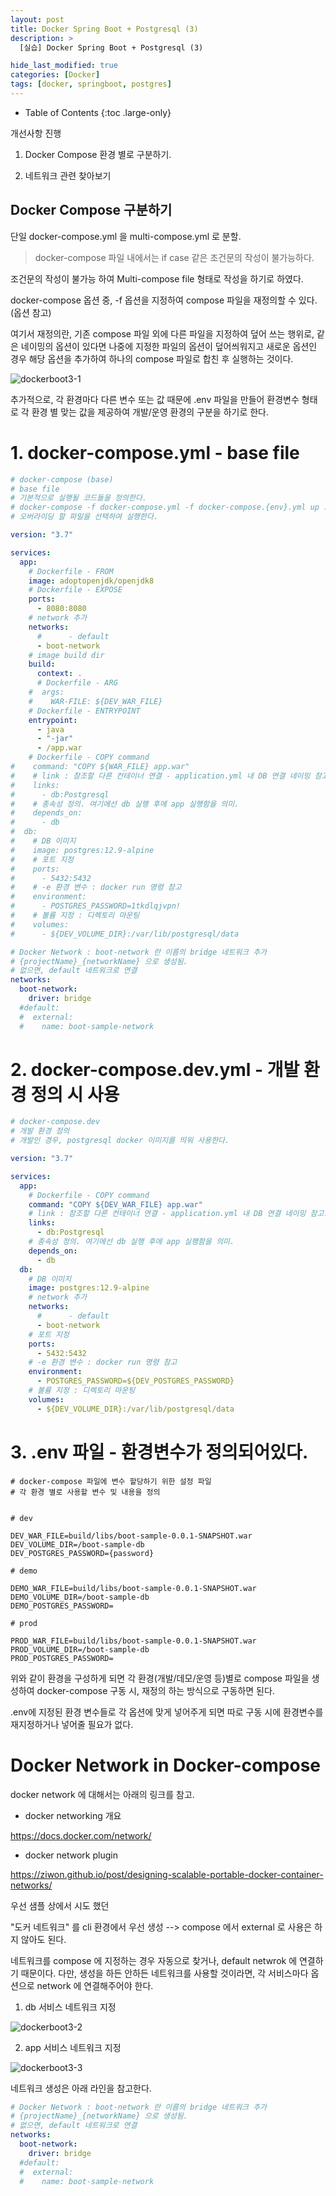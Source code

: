 ```yaml
---
layout: post
title: Docker Spring Boot + Postgresql (3)
description: >
  [실습] Docker Spring Boot + Postgresql (3)

hide_last_modified: true
categories: [Docker]
tags: [docker, springboot, postgres]
---
```


- Table of Contents
{:toc .large-only}

개선사항 진행

1. Docker Compose 환경 별로 구분하기.

2. 네트워크 관련 찾아보기

## Docker Compose 구분하기

단일 docker-compose.yml 을 multi-compose.yml 로 분할.

> docker-compose 파일 내에서는 if case 같은 조건문의 작성이 불가능하다.

조건문의 작성이 불가능 하여 Multi-compose file 형태로 작성을 하기로 하였다.

docker-compose 옵션 중, -f 옵션을 지정하여 compose 파일을 재정의할 수 있다. (옵션 참고)

여기서 재정의란, 기존 compose 파일 외에 다른 파일을 지정하여 덮어 쓰는 행위로, 같은 네이밍의 옵션이 있다면 나중에 지정한 파일의 옵션이 덮어씌워지고 새로운 옵션인 경우 해당 옵션을 추가하여 하나의 compose 파일로 합친 후 실행하는 것이다.

![dockerboot3-1](/assets/img/Docker/dockerboot3-1.png)

추가적으로, 각 환경마다 다른 변수 또는 값 때문에 .env 파일을 만들어 환경변수 형태로 각 환경 별 맞는 값을 제공하여 개발/운영 환경의 구분을 하기로 한다.

# 1. docker-compose.yml - base file

```yml
# docker-compose (base)
# base file
# 기본적으로 실행될 코드들을 정의한다.
# docker-compose -f docker-compose.yml -f docker-compose.{env}.yml up 으로
# 오버라이딩 할 파일을 선택하여 실행한다.

version: "3.7"

services:
  app:
    # Dockerfile - FROM
    image: adoptopenjdk/openjdk8
    # Dockerfile - EXPOSE
    ports:
      - 8080:8080
    # network 추가
    networks:
      #      - default
      - boot-network
    # image build dir
    build:
      context: .
      # Dockerfile - ARG
    #  args:
    #    WAR-FILE: ${DEV_WAR_FILE}
    # Dockerfile - ENTRYPOINT
    entrypoint:
      - java
      - "-jar"
      - /app.war
    # Dockerfile - COPY command
#    command: "COPY ${WAR_FILE} app.war"
#    # link : 참조할 다른 컨테이너 연결 - application.yml 내 DB 연결 네이밍 참고.
#    links:
#      - db:Postgresql
#    # 종속성 정의. 여기에선 db 실행 후에 app 실행함을 의미.
#    depends_on:
#      - db
#  db:
#    # DB 이미지
#    image: postgres:12.9-alpine
#    # 포트 지정
#    ports:
#      - 5432:5432
#    # -e 환경 변수 : docker run 명령 참고
#    environment:
#      - POSTGRES_PASSWORD=1tkdlqjvpn!
#    # 볼륨 지정 : 디렉토리 마운팅
#    volumes:
#      - ${DEV_VOLUME_DIR}:/var/lib/postgresql/data

# Docker Network : boot-network 란 이름의 bridge 네트워크 추가
# {projectName}_{networkName} 으로 생성됨.
# 없으면, default 네트워크로 연결
networks:
  boot-network:
    driver: bridge
  #default:
  #  external:
  #    name: boot-sample-network
```

# 2. docker-compose.dev.yml - 개발 환경 정의 시 사용

```yml
# docker-compose.dev
# 개발 환경 정의
# 개발인 경우, postgresql docker 이미지를 띄워 사용한다.

version: "3.7"

services:
  app:
    # Dockerfile - COPY command
    command: "COPY ${DEV_WAR_FILE} app.war"
    # link : 참조할 다른 컨테이너 연결 - application.yml 내 DB 연결 네이밍 참고.
    links:
      - db:Postgresql
    # 종속성 정의. 여기에선 db 실행 후에 app 실행함을 의미.
    depends_on:
      - db
  db:
    # DB 이미지
    image: postgres:12.9-alpine
    # network 추가
    networks:
      #      - default
      - boot-network
    # 포트 지정
    ports:
      - 5432:5432
    # -e 환경 변수 : docker run 명령 참고
    environment:
      - POSTGRES_PASSWORD=${DEV_POSTGRES_PASSWORD}
    # 볼륨 지정 : 디렉토리 마운팅
    volumes:
      - ${DEV_VOLUME_DIR}:/var/lib/postgresql/data
```

# 3. .env 파일 - 환경변수가 정의되어있다.

```
# docker-compose 파일에 변수 할당하기 위한 설정 파일
# 각 환경 별로 사용할 변수 및 내용을 정의


# dev

DEV_WAR_FILE=build/libs/boot-sample-0.0.1-SNAPSHOT.war
DEV_VOLUME_DIR=/boot-sample-db
DEV_POSTGRES_PASSWORD={password}

# demo

DEMO_WAR_FILE=build/libs/boot-sample-0.0.1-SNAPSHOT.war
DEMO_VOLUME_DIR=/boot-sample-db
DEMO_POSTGRES_PASSWORD=

# prod

PROD_WAR_FILE=build/libs/boot-sample-0.0.1-SNAPSHOT.war
PROD_VOLUME_DIR=/boot-sample-db
PROD_POSTGRES_PASSWORD=
```

위와 같이 환경을 구성하게 되면 각 환경(개발/데모/운영 등)별로 compose 파일을 생성하여 docker-compose 구동 시, 재정의 하는 방식으로 구동하면 된다.

.env에 지정된 환경 변수들로 각 옵션에 맞게 넣어주게 되면 따로 구동 시에 환경변수를 재지정하거나 넣어줄 필요가 없다.

# Docker Network in Docker-compose

docker network 에 대해서는 아래의 링크를 참고.

- docker networking 개요

https://docs.docker.com/network/

- docker network plugin

https://ziwon.github.io/post/designing-scalable-portable-docker-container-networks/

우선 샘플 상에서 시도 했던

"도커 네트워크" 를 cli 환경에서 우선 생성 --> compose 에서 external 로 사용은 하지 않아도 된다.

네트워크를 compose 에 지정하는 경우 자동으로 찾거나, default netwrok 에 연결하기 때문이다. 다만, 생성을 하든 안하든 네트워크를 사용할 것이라면, 각 서비스마다 옵션으로 network 에 연결해주어야 한다.

1. db 서비스 네트워크 지정

![dockerboot3-2](/assets/img/Docker/dockerboot3-2.png)

2. app 서비스 네트워크 지정

![dockerboot3-3](/assets/img/Docker/dockerboot3-3.png)

네트워크 생성은 아래 라인을 참고한다.

```yml
# Docker Network : boot-network 란 이름의 bridge 네트워크 추가
# {projectName}_{networkName} 으로 생성됨.
# 없으면, default 네트워크로 연결
networks:
  boot-network:
    driver: bridge
  #default:
  #  external:
  #    name: boot-sample-network
```
